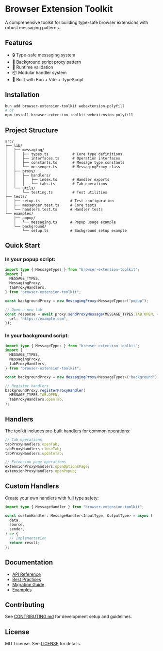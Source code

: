 # Browser Extension Toolkit

A comprehensive toolkit for building type-safe browser extensions with robust messaging patterns.

## Features

- 🔒 Type-safe messaging system
- 🔄 Background script proxy pattern
- 🎯 Runtime validation
- 📦 Modular handler system
- 🚀 Built with Bun + Vite + TypeScript

## Installation

```bash
bun add browser-extension-toolkit webextension-polyfill
# or
npm install browser-extension-toolkit webextension-polyfill
```

## Project Structure

```
src/
├── lib/
│   ├── messaging/
│   │   ├── types.ts           # Core type definitions
│   │   ├── interfaces.ts      # Operation interfaces
│   │   ├── constants.ts       # Message type constants
│   │   └── messenger.ts       # MessagingProxy class
│   ├── proxy/
│   │   ├── handlers/
│   │   │   ├── index.ts       # Handler exports
│   │   │   └── tabs.ts        # Tab operations
│   └── utils/
│       └── testing.ts         # Test utilities
├── tests/
│   ├── setup.ts              # Test configuration
│   ├── messenger.test.ts     # Core tests
│   └── handlers.test.ts      # Handler tests
└── examples/
    ├── popup/
    │   └── messaging.ts      # Popup usage example
    └── background/
        └── setup.ts          # Background setup example
```

## Quick Start

### In your popup script:

```typescript
import type { MessageTypes } from "browser-extension-toolkit";
import {
  MESSAGE_TYPES,
  MessagingProxy,
  tabProxyHandlers,
} from "browser-extension-toolkit";

const backgroundProxy = new MessagingProxy<MessageTypes>("popup");

// Open a new tab
const response = await proxy.sendProxyMessage(MESSAGE_TYPES.TAB.OPEN, {
  url: "https://example.com",
});
```

### In your background script:

```typescript
import type { MessageTypes } from "browser-extension-toolkit";
import {
  MESSAGE_TYPES,
  MessagingProxy,
  tabProxyHandlers,
} from "browser-extension-toolkit";

const backgroundProxy = new MessagingProxy<MessageTypes>("background");

// Register handlers
backgroundProxy.registerProxyHandler(
  MESSAGE_TYPES.TAB.OPEN,
  tabProxyHandlers.openTab,
);
```

## Handlers

The toolkit includes pre-built handlers for common operations:

```typescript
// Tab operations
tabProxyHandlers.openTab;
tabProxyHandlers.closeTab;
tabProxyHandlers.updateTab;

// Extension page operations
extensionProxyHandlers.openOptionsPage;
extensionProxyHandlers.openPopup;
```

## Custom Handlers

Create your own handlers with full type safety:

```typescript
import type { MessageHandler } from "browser-extension-toolkit";

const customHandler: MessageHandler<InputType, OutputType> = async (
  data,
  source,
  sender,
) => {
  // Implementation
  return result;
};
```

## Documentation

- [API Reference](./docs/api.md)
- [Best Practices](./docs/best-practices.md)
- [Migration Guide](./docs/migration.md)
- [Examples](./examples)

## Contributing

See [CONTRIBUTING.md](./CONTRIBUTING.md) for development setup and guidelines.

## License

MIT License. See [LICENSE](./LICENSE) for details.
